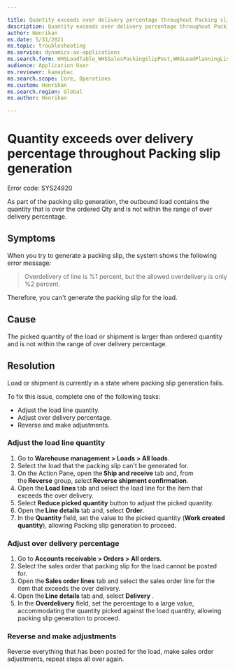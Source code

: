 ```yaml
---

title: Quantity exceeds over delivery percentage throughout Packing slip generation
description: Quantity exceeds over delivery percentage throughout Packing slip generation
author: Henrikan
ms.date: 5/31/2021
ms.topic: troubleshooting
ms.service: dynamics-ax-applications
ms.search.form: WHSLoadTable_WHSSalesPackingSlipPost,WHSLoadPlanningListPage_WHSSalesPackingSlipPost,WHSLoadPlanningWorkbench_WHSSalesPackingSlipPost
audience: Application User
ms.reviewer: kamaybac
ms.search.scope: Core, Operations
ms.custom: Henrikan
ms.search.region: Global
ms.author: Henrikan

---
```


# Quantity exceeds over delivery percentage throughout Packing slip generation

Error code: SYS24920

As part of the packing slip generation, the outbound load contains the quantity that is over the ordered Qty and is not within the range of over delivery percentage.

## Symptoms

When you try to generate a packing slip, the system shows the following error message:

> Overdelivery of line is %1 percent, but the allowed overdelivery is only %2 percent.

Therefore, you can't generate the packing slip for the load.

## Cause

The picked quantity of the load or shipment is larger than ordered quantity and is not within the range of over delivery percentage.

## Resolution

Load or shipment is currently in a state where packing slip generation fails. 

To fix this issue, complete one of the following tasks:

- Adjust the load line quantity.
- Adjust over delivery percentage.
- Reverse and make adjustments.
 
### Adjust the load line quantity  

1. Go to **Warehouse management \> Loads \> All loads**. 
1. Select the load that  the packing slip can't be generated for.
1. On the Action Pane, open the **Ship and receive** tab and, from the **Reverse** group, select **Reverse shipment confirmation**.
1. Open the **Load lines** tab and select the load line for the item that exceeds the over delivery.
1. Select **Reduce picked quantity** button to adjust the picked quantity.
1. Open the **Line details** tab and, select **Order**.
1. In the **Quantity** field, set the value to the picked quantity (**Work created quantity**), allowing Packing slip generation to proceed. 
 
### Adjust over delivery percentage

1. Go to **Accounts receivable \> Orders \> All orders**. 
1. Select the sales order that packing slip for the load cannot be posted for.   
1. Open the **Sales order lines** tab and select the sales order line for the item that exceeds the over delivery.
1. Open the **Line details** tab and, select **Delivery** .
1. In the **Overdelivery** field, set the percentage to a large value, accommodating the quantity picked against the load quantity, allowing packing slip generation to proceed. 

### Reverse and make adjustments

Reverse everything that has been posted for the load, make sales order adjustments, repeat steps all over again.
